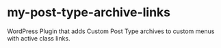 my-post-type-archive-links
==========================

WordPress Plugin that adds Custom Post Type archives to custom menus with active class links.
